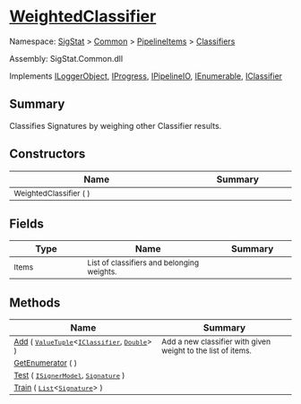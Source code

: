 # [WeightedClassifier](./WeightedClassifier.md)

Namespace: [SigStat]() > [Common](./../../README.md) > [PipelineItems]() > [Classifiers](./README.md)

Assembly: SigStat.Common.dll

Implements [ILoggerObject](./../../ILoggerObject.md), [IProgress](./../../Helpers/IProgress.md), [IPipelineIO](./../../Pipeline/IPipelineIO.md), [IEnumerable](https://docs.microsoft.com/en-us/dotnet/api/System.Collections.IEnumerable), [IClassifier](./../../Pipeline/IClassifier.md)

## Summary
Classifies Signatures by weighing other Classifier results.

## Constructors

| Name | Summary | 
| --- | --- | 
| <sub>WeightedClassifier (  )</sub><img width=200/>  | <sub></sub><img width=200/>  | <br>


## Fields

| Type | Name | Summary | 
| --- | --- | --- | 
| <sub>Items</sub><img width=200/>  | <sub>List of classifiers and belonging weights.</sub><img width=200/>  | <img width=200/>  | <br>


## Methods

| Name | Summary | 
| --- | --- | 
| <sub>[Add](./Methods/WeightedClassifier-100663869.md) ( [`ValueTuple`](https://docs.microsoft.com/en-us/dotnet/api/System.ValueTuple-2)\<[`IClassifier`](./../../Pipeline/IClassifier.md), [`Double`](https://docs.microsoft.com/en-us/dotnet/api/System.Double)> )</sub><img width=200/>  | <sub>Add a new classifier with given weight to the list of items.</sub><img width=200/>  | <br>
| <sub>[GetEnumerator](./Methods/WeightedClassifier-100663868.md) (  )</sub><img width=200/>  | <sub></sub><img width=200/>  | <br>
| <sub>[Test](./Methods/WeightedClassifier-100663871.md) ( [`ISignerModel`](./../../Pipeline/ISignerModel.md), [`Signature`](./../../Signature.md) )</sub><img width=200/>  | <sub></sub><img width=200/>  | <br>
| <sub>[Train](./Methods/WeightedClassifier-100663870.md) ( [`List`](https://docs.microsoft.com/en-us/dotnet/api/System.Collections.Generic.List-1)\<[`Signature`](./../../Signature.md)> )</sub><img width=200/>  | <sub></sub><img width=200/>  | <br>



